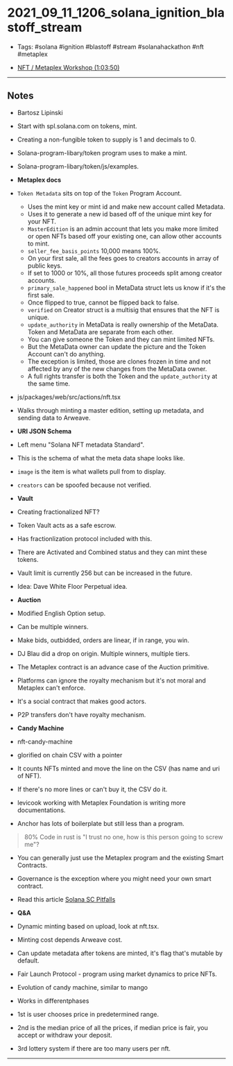 # 2021_09_11_1206_solana_ignition_blastoff_stream

- Tags: #solana #ignition #blastoff #stream #solanahackathon #nft #metaplex

- [NFT / Metaplex Workshop (1:03:50)](https://www.twitch.tv/videos/1144702694)

---

## Notes

- Bartosz Lipinski
- Start with spl.solana.com on tokens, mint.
- Creating a non-fungible token to supply is 1 and decimals to 0.
- Solana-program-libary/token program uses to make a mint.
- Solana-program-libary/token/js/examples.

- **Metaplex docs**
- `Token Metadata` sits on top of the `Token` Program Account.

  - Uses the mint key or mint id and make new account called Metadata.
  - Uses it to generate a new id based off of the unique mint key for your NFT.
  - `MasterEdition` is an admin account that lets you make more limited or open NFTs based off your existing one, can allow other accounts to mint.
  - `seller_fee_basis_points` 10,000 means 100%.
  - On your first sale, all the fees goes to creators accounts in array of public keys.
  - If set to 1000 or 10%, all those futures proceeds split among creator accounts.
  - `primary_sale_happened` bool in MetaData struct lets us know if it's the first sale.
  - Once flipped to true, cannot be flipped back to false.
  - `verified` on Creator struct is a multisig that ensures that the NFT is unique.
  - `update_authority` in MetaData is really ownership of the MetaData. Token and MetaData are separate from each other.
  - You can give someone the Token and they can mint limited NFTs.
  - But the MetaData owner can update the picture and the Token Account can't do anything.
  - The exception is limited, those are clones frozen in time and not affected by any of the new changes from the MetaData owner.
  - A full rights transfer is both the Token and the `update_authority` at the same time.

- js/packages/web/src/actions/nft.tsx
- Walks through minting a master edition, setting up metadata, and sending data to Arweave.

- **URI JSON Schema**
- Left menu "Solana NFT metadata Standard".
- This is the schema of what the meta data shape looks like.
- `image` is the item is what wallets pull from to display.
- `creators` can be spoofed because not verified.

- **Vault**
- Creating fractionalized NFT?
- Token Vault acts as a safe escrow.
- Has fractionlization protocol included with this.
- There are Activated and Combined status and they can mint these tokens.
- Vault limit is currently 256 but can be increased in the future.
- Idea: Dave White Floor Perpetual idea.

- **Auction**
- Modified English Option setup.
- Can be multiple winners.
- Make bids, outbidded, orders are linear, if in range, you win.
- DJ Blau did a drop on origin. Multiple winners, multiple tiers.
- The Metaplex contract is an advance case of the Auction primitive.

- Platforms can ignore the royalty mechanism but it's not moral and Metaplex can't enforce.
- It's a social contract that makes good actors.
- P2P transfers don't have royalty mechanism.

- **Candy Machine**
- nft-candy-machine
- glorified on chain CSV with a pointer
- It counts NFTs minted and move the line on the CSV (has name and uri of NFT).
- If there's no more lines or can't buy it, the CSV do it.
- levicook working with Metaplex Foundation is writing more documentations.
- Anchor has lots of boilerplate but still less than a program.

> 80% Code in rust is "I trust no one, how is this person going to screw me"?

- You can generally just use the Metaplex program and the existing Smart Contracts.
- Governance is the exception where you might need your own smart contract.
- Read this article [Solana SC Pitfalls](https://blog.neodyme.io/posts/solana_common_pitfalls)

- **Q&A**
- Dynamic minting based on upload, look at nft.tsx.
- Minting cost depends Arweave cost.
- Can update metadata after tokens are minted, it's flag that's mutable by default.
- Fair Launch Protocol - program using market dynamics to price NFTs.
- Evolution of candy machine, similar to mango
- Works in differentphases
- 1st is user chooses price in predetermined range.
- 2nd is the median price of all the prices, if median price is fair, you accept or withdraw your deposit.
- 3rd lottery system if there are too many users per nft.

---
